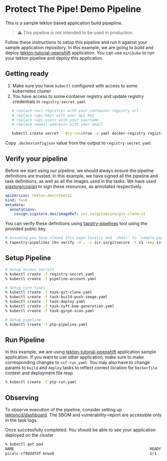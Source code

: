 # Protect The Pipe! Demo Pipeline

This is a sample tekton based application build pipepline. 

> :warning: This pipeline is not intended to be used in production

Follow these instructions to setup this pipeline and run it against your sample application repository.
In this example, we are going to build and deploy [tekton-tutorial-openshift](https://github.com/IBM/tekton-tutorial-openshift) application.
You can use `minikube` to run your tekton pipeline and deploy this application.

## Getting ready

1. Make sure you have `kubectl` configured with access to some kubernetes cluster
2. You have access to some container registry and update registry credentials in `registry-secret.yaml`

```bash
   # replace <oci-registry> with your container registry url
   # replace <api-key> with your api key
   # replace <api-user> with your username
   # replace <email-address> with your email

   kubectl create secret --dry-run=true -o yaml docker-registry registry-key --docker-server=<oci-registry> --docker-password=<api-key> --docker-username=<api-user> --docker-email=<email-address>
```

Copy `.dockerconfigjson` value from the output to `registry-secret.yaml` 

## Verify your pipeline

Before we start using our pipeline, we should always ensure the pipeline definitions are trusted. In this example, we have signed all the pipeline and task definitions, as well as all the images used in the tasks. We have used [sigstore/cosign](https://github.com/sigstore/cosign) to sign these resources, as annotated respectively.

```yaml
apiVersion: tekton.dev/v1beta1
kind: Task
metadata:
  annotations:
    cosign.sigstore.dev/imageRef: icr.io/gitsecure/git-clone:v1
```

You can verify these definitions using [tapstry-pipelines](https://github.com/tap8stry/tapestry-pipelines) tool using the provided public key.

```bash
# Assuming you have cloned this repo locally and `chdir` to `sample-pipeline` directory
% tapestry-pipelines tkn verify -d . -i icr.io/gitsecure -t v1 -key ssf-verify.pub
```

## Setup Pipeline

```bash
# Setup access secrets
% kubectl create -f registry-secret.yaml
% kubectl create -f pipeline-account.yaml

# Setup core tasks
% kubectl create -f task-git-clone.yaml
% kubectl create -f task-build-push-image.yaml
% kubectl create -f task-deploy.yaml
% kubectl create -f task-syft-bom-generation.yaml
% kubectl create -f task-gyrpe-scan.yaml

# Setup pipeline
% kubectl create -f ptp-pipeline.yaml
```

## Run Pipeline

In this example, we are using [tekton-tutorial-openshift](https://github.com/nadgowdas/tekton-tutorial) application sample application. If you want to use other application, make sure to make corresponding changes to `ssf-run.yaml`. You may also have to change params to `build` and `deploy` tasks to reflect correct location for `Dockerfile` context and deployment file resp.

```bash
% kubectl create -f ptp-run.yaml
```

## Observing

To observe execution of the pipeline, consider setting up [tektoncd/dashboard](https://github.com/tektoncd/dashboard). 
The SBOM and vulnerability-report are accessible only in the task logs. 

Once successfully completed. You should be able to see your application deployed on the cluster

```bash
% kubectl get pod
NAME                                                             READY   STATUS      RESTARTS   AGE
picalc-cf9dddfdf-bnwv8                                           1/1     Running     0          59m
```